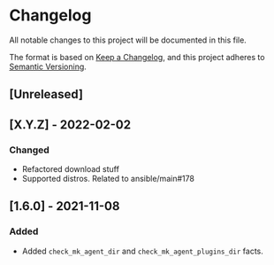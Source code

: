 # Changelog
All notable changes to this project will be documented in this file.

The format is based on [Keep a Changelog](https://keepachangelog.com/en/1.0.0/),
and this project adheres to [Semantic Versioning](https://semver.org/spec/v2.0.0.html).

## [Unreleased]

## [X.Y.Z] - 2022-02-02
### Changed
- Refactored download stuff
- Supported distros. Related to ansible/main#178

## [1.6.0] - 2021-11-08
### Added
- Added `check_mk_agent_dir` and `check_mk_agent_plugins_dir` facts.
